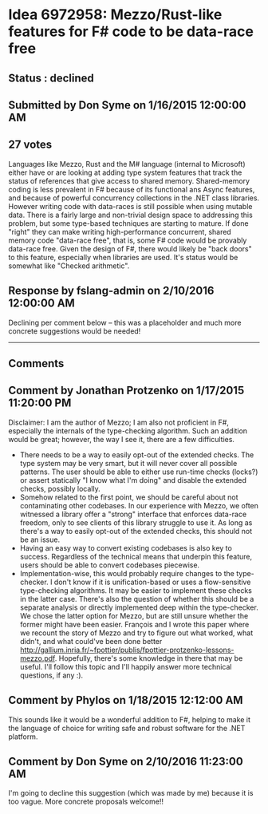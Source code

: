 # Idea 6972958: Mezzo/Rust-like features for F# code to be data-race free #

## Status : declined

## Submitted by Don Syme on 1/16/2015 12:00:00 AM

## 27 votes

Languages like Mezzo, Rust and the M# language (internal to Microsoft) either have or are looking at adding type system features that track the status of references that give access to shared memory.
Shared-memory coding is less prevalent in F# because of its functional ans Async features, and because of powerful concurrency collections in the .NET class libraries.
However writing code with data-races is still possible when using mutable data.
There is a fairly large and non-trivial design space to addressing this problem, but some type-based techniques are starting to mature. If done "right" they can make writing high-performance concurrent, shared memory code "data-race free", that is, some F# code would be provably data-race free.
Given the design of F#, there would likely be "back doors" to this feature, especially when libraries are used. It's status would be somewhat like "Checked arithmetic".



## Response by fslang-admin on 2/10/2016 12:00:00 AM

Declining per comment below – this was a placeholder and much more concrete suggestions would be needed!

------------------------
## Comments


## Comment by Jonathan Protzenko on 1/17/2015 11:20:00 PM
Disclaimer: I am the author of Mezzo; I am also not proficient in F#, especially the internals of the type-checking algorithm.
Such an addition would be great; however, the way I see it, there are a few difficulties.
- There needs to be a way to easily opt-out of the extended checks. The type system may be very smart, but it will never cover all possible patterns. The user should be able to either use run-time checks (locks?) or assert statically "I know what I'm doing" and disable the extended checks, possibly locally.
- Somehow related to the first point, we should be careful about not contaminating other codebases. In our experience with Mezzo, we often witnessed a library offer a "strong" interface that enforces data-race freedom, only to see clients of this library struggle to use it. As long as there's a way to easily opt-out of the extended checks, this should not be an issue.
- Having an easy way to convert existing codebases is also key to success. Regardless of the technical means that underpin this feature, users should be able to convert codebases piecewise.
- Implementation-wise, this would probably require changes to the type-checker. I don't know if it is unification-based or uses a flow-sensitive type-checking algorithms. It may be easier to implement these checks in the latter case. There's also the question of whether this should be a separate analysis or directly implemented deep within the type-checker. We chose the latter option for Mezzo, but are still unsure whether the former might have been easier.
François and I wrote this paper where we recount the story of Mezzo and try to figure out what worked, what didn't, and what could've been done better <http://gallium.inria.fr/~fpottier/publis/fpottier-protzenko-lessons-mezzo.pdf>. Hopefully, there's some knowledge in there that may be useful.
I'll follow this topic and I'll happily answer more technical questions, if any :).


## Comment by Phylos on 1/18/2015 12:12:00 AM
This sounds like it would be a wonderful addition to F#, helping to make it the language of choice for writing safe and robust software for the .NET platform.


## Comment by Don Syme on 2/10/2016 11:23:00 AM
I'm going to decline this suggestion (which was made by me) because it is too vague.
More concrete proposals welcome!!

